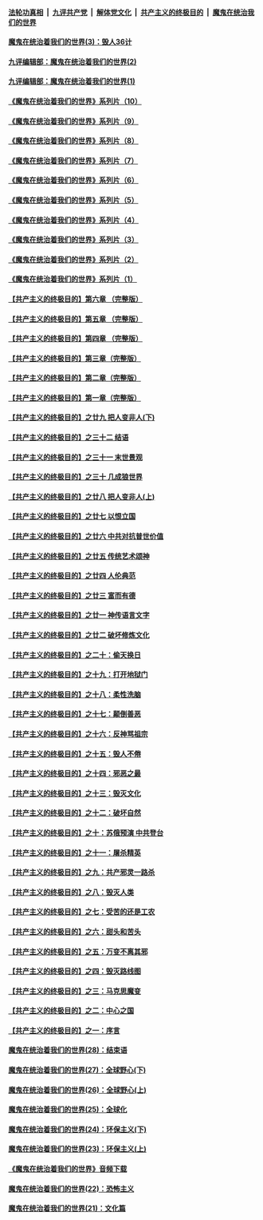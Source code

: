 ####  [法轮功真相](../../../../basic/blob/master/README.md?t=09162302) &nbsp;|&nbsp; [九评共产党](../../../../9ping.md/blob/master/README.md?t=09162302) &nbsp;|&nbsp; [解体党文化](../../../../jtdwh.md/blob/master/README.md?t=09162302)  &nbsp;|&nbsp; [共产主义的终极目的](../../../../gczydzjmd.md/blob/master/README.md?t=09162302) &nbsp;|&nbsp; [魔鬼在统治我们的世界](../../../../mgztzwmdsj.md/blob/master/README.md?t=09162302) 

#### [魔鬼在统治着我们的世界(3)：毁人36计](../pages/nsc422/n10411583.md?t=09162302) 

#### [九评编辑部：魔鬼在统治着我们的世界(2)](../pages/nsc422/n10410036.md?t=09162302) 

#### [九评编辑部：魔鬼在统治着我们的世界(1)](../pages/nsc422/n10406825.md?t=09162302) 

#### [《魔鬼在统治着我们的世界》系列片（10）](../pages/nsc422/n12292670.md?t=09162302) 

#### [《魔鬼在统治着我们的世界》系列片（9）](../pages/nsc422/n12290859.md?t=09162302) 

#### [《魔鬼在统治着我们的世界》系列片（8）](../pages/nsc422/n12287445.md?t=09162302) 

#### [《魔鬼在统治着我们的世界》系列片（7）](../pages/nsc422/n12283425.md?t=09162302) 

#### [《魔鬼在统治着我们的世界》系列片（6）](../pages/nsc422/n12282314.md?t=09162302) 

#### [《魔鬼在统治着我们的世界》系列片（5）](../pages/nsc422/n12281419.md?t=09162302) 

#### [《魔鬼在统治着我们的世界》系列片（4）](../pages/nsc422/n12274024.md?t=09162302) 

#### [《魔鬼在统治着我们的世界》系列片（3）](../pages/nsc422/n12271322.md?t=09162302) 

#### [《魔鬼在统治着我们的世界》系列片（2）](../pages/nsc422/n12269049.md?t=09162302) 

#### [《魔鬼在统治着我们的世界》系列片（1）](../pages/nsc422/n12267575.md?t=09162302) 

#### [【共产主义的终极目的】第六章 （完整版）](../pages/nsc422/n11428913.md?t=09162302) 

#### [【共产主义的终极目的】第五章 （完整版）](../pages/nsc422/n11428912.md?t=09162302) 

#### [【共产主义的终极目的】第四章 （完整版）](../pages/nsc422/n11428907.md?t=09162302) 

#### [【共产主义的终极目的】第三章（完整版）](../pages/nsc422/n11428848.md?t=09162302) 

#### [【共产主义的终极目的】第二章（完整版）](../pages/nsc422/n11428831.md?t=09162302) 

#### [【共产主义的终极目的】第一章（完整版）](../pages/nsc422/n11417651.md?t=09162302) 

#### [【共产主义的终极目的】之廿九 把人变非人(下)](../pages/nsc422/n11344140.md?t=09162302) 

#### [【共产主义的终极目的】之三十二 结语](../pages/nsc422/n11360535.md?t=09162302) 

#### [【共产主义的终极目的】之三十一 末世景观](../pages/nsc422/n11351129.md?t=09162302) 

#### [【共产主义的终极目的】之三十 几成狼世界](../pages/nsc422/n11348280.md?t=09162302) 

#### [【共产主义的终极目的】之廿八 把人变非人(上)](../pages/nsc422/n11340492.md?t=09162302) 

#### [【共产主义的终极目的】之廿七 以恨立国](../pages/nsc422/n11336944.md?t=09162302) 

#### [【共产主义的终极目的】之廿六 中共对抗普世价值](../pages/nsc422/n11324785.md?t=09162302) 

#### [【共产主义的终极目的】之廿五 传统艺术颂神](../pages/nsc422/n11296396.md?t=09162302) 

#### [【共产主义的终极目的】之廿四 人伦典范](../pages/nsc422/n11296397.md?t=09162302) 

#### [【共产主义的终极目的】之廿三 富而有德](../pages/nsc422/n11283598.md?t=09162302) 

#### [【共产主义的终极目的】之廿一 神传语言文字](../pages/nsc422/n11263265.md?t=09162302) 

#### [【共产主义的终极目的】之廿二 破坏修炼文化](../pages/nsc422/n11245728.md?t=09162302) 

#### [【共产主义的终极目的】之二十：偷天换日](../pages/nsc422/n11238846.md?t=09162302) 

#### [【共产主义的终极目的】之十九：打开地狱门](../pages/nsc422/n11206376.md?t=09162302) 

#### [【共产主义的终极目的】之十八：柔性洗脑](../pages/nsc422/n11199994.md?t=09162302) 

#### [【共产主义的终极目的】之十七：颠倒善恶](../pages/nsc422/n11179782.md?t=09162302) 

#### [【共产主义的终极目的】之十六：反神骂祖宗](../pages/nsc422/n11166798.md?t=09162302) 

#### [【共产主义的终极目的】之十五：毁人不倦](../pages/nsc422/n11166792.md?t=09162302) 

#### [【共产主义的终极目的】之十四：邪恶之最](../pages/nsc422/n11150249.md?t=09162302) 

#### [【共产主义的终极目的】之十三：毁灭文化](../pages/nsc422/n11135227.md?t=09162302) 

#### [【共产主义的终极目的】之十二：破坏自然](../pages/nsc422/n11135214.md?t=09162302) 

#### [【共产主义的终极目的】之十：苏俄预演 中共登台](../pages/nsc422/n11118424.md?t=09162302) 

#### [【共产主义的终极目的】之十一：屠杀精英](../pages/nsc422/n11118442.md?t=09162302) 

#### [【共产主义的终极目的】之九：共产邪灵一路杀](../pages/nsc422/n11114139.md?t=09162302) 

#### [【共产主义的终极目的】之八：毁灭人类](../pages/nsc422/n11108503.md?t=09162302) 

#### [【共产主义的终极目的】之七：受苦的还是工农](../pages/nsc422/n11101809.md?t=09162302) 

#### [【共产主义的终极目的】之六：甜头和苦头](../pages/nsc422/n11096971.md?t=09162302) 

#### [【共产主义的终极目的】之五：万变不离其邪](../pages/nsc422/n11091285.md?t=09162302) 

#### [【共产主义的终极目的】之四：毁灭路线图](../pages/nsc422/n11086284.md?t=09162302) 

#### [【共产主义的终极目的】之三：马克思魔变](../pages/nsc422/n11061941.md?t=09162302) 

#### [【共产主义的终极目的】之二：中心之国](../pages/nsc422/n11047728.md?t=09162302) 

#### [【共产主义的终极目的】之一：序言](../pages/nsc422/n11086077.md?t=09162302) 

#### [魔鬼在统治着我们的世界(28)：结束语](../pages/nsc422/n10936246.md?t=09162302) 

#### [魔鬼在统治着我们的世界(27)：全球野心(下)](../pages/nsc422/n10928319.md?t=09162302) 

#### [魔鬼在统治着我们的世界(26)：全球野心(上)](../pages/nsc422/n10900318.md?t=09162302) 

#### [魔鬼在统治着我们的世界(25)：全球化](../pages/nsc422/n10788205.md?t=09162302) 

#### [魔鬼在统治着我们的世界(24)：环保主义(下)](../pages/nsc422/n10695307.md?t=09162302) 

#### [魔鬼在统治着我们的世界(23)：环保主义(上)](../pages/nsc422/n10688613.md?t=09162302) 

#### [《魔鬼在统治着我们的世界》音频下载](../pages/nsc422/n10635553.md?t=09162302) 

#### [魔鬼在统治着我们的世界(22)：恐怖主义](../pages/nsc422/n10614727.md?t=09162302) 

#### [魔鬼在统治着我们的世界(21)：文化篇](../pages/nsc422/n10597706.md?t=09162302) 

